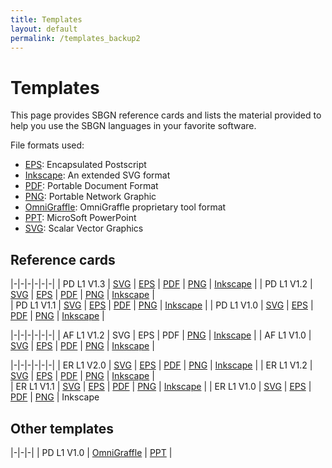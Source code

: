 ```yaml
---
title: Templates
layout: default
permalink: /templates_backup2
---
```


# Templates

This page provides SBGN reference cards and lists the material provided to help you use the SBGN languages in your favorite software.  

File formats used:

-   [EPS](http://en.wikipedia.org/wiki/Encapsulated_postscript): Encapsulated Postscript
-   [Inkscape](http://www.inkscape.org): An extended SVG format
-   [PDF](http://en.wikipedia.org/wiki/PDF): Portable Document Format
-   [PNG](http://en.wikipedia.org/wiki/Portable_Network_Graphics): Portable Network Graphic
-   [OmniGraffle](http://www.omnigroup.com/applications/OmniGraffle/): OmniGraffle proprietary tool format
-   [PPT](http://office.microsoft.com/powerpoint): MicroSoft PowerPoint
-   [SVG](http://en.wikipedia.org/wiki/Scalar_Vector_Graphics): Scalar Vector Graphics

## Reference cards

|-|-|-|-|-|-|
| PD L1 V1.3 | [SVG](/sbgn/templates/PD_L1V1.3.svg) | [EPS](/sbgn/templates/PD_L1V1.3.eps) | [PDF](/sbgn/templates/PD_L1V1.3.pdf) | [PNG](/sbgn/templates/PD_L1V1.3.png) | [Inkscape](/sbgn/templates/PD_L1V1.3-Inkscape.svg) | 
| PD L1 V1.2 | [SVG](/sbgn/templates/PD_L1V1.2.svg) | [EPS](/sbgn/templates/PD_L1V1.2.eps) | [PDF](/sbgn/templates/PD_L1V1.2.pdf) | [PNG](/sbgn/templates/PD_L1V1.2.png) | [Inkscape](/sbgn/templates/PD_L1V1.2-Inkscape.svg) |           
| PD L1 V1.1 | [SVG](/sbgn/templates/PD_L1V1.1.svg) | [EPS](/sbgn/templates/PD_L1V1.1.eps) | [PDF](/sbgn/templates/PD_L1V1.1.pdf) | [PNG](/sbgn/templates/PD_L1V1.1.png) | [Inkscape](/sbgn/templates/PD_L1V1.1-Inkscape.svg) | 
| PD L1 V1.0 | [SVG](/sbgn/templates/PD_L1V1.0.svg) | [EPS](/sbgn/templates/PD_L1V1.0.eps) | [PDF](/sbgn/templates/PD_L1V1.0.pdf) | [PNG](/sbgn/templates/PD_L1V1.0.png) | [Inkscape](/sbgn/templates/PD_L1V1.0-Inkscape.svg) |

|-|-|-|-|-|-|
| AF L1 V1.2 | SVG | EPS | PDF | [PNG](/sbgn/templates/AF_L1V1.2.png) | [Inkscape](/sbgn/templates/AF_L1V1.2-Inkscape.svg) | 
| AF L1 V1.0 | [SVG](/sbgn/templates/AF_L1V1.0.svg) | [EPS](/sbgn/templates/AF_L1V1.0.eps) | [PDF](/sbgn/templates/AF_L1V1.0.pdf) | [PNG](/sbgn/templates/AF_L1V1.0.png) | [Inkscape](/sbgn/templates/AF_L1V1.0-Inkscape.svg)                                |

|-|-|-|-|-|-|
| ER L1 V2.0 | [SVG](/sbgn/templates/ER_L1V2.0.svg) | [EPS](/sbgn/templates/ER_L1V2.0.eps) | [PDF](/sbgn/templates/ER_L1V2.0.pdf) | [PNG](/sbgn/templates/ER_L1V2.0.png) | [Inkscape](/sbgn/templates/ER_L1V2.0-Inkscape.svg) | 
| ER L1 V1.2 | [SVG](/sbgn/templates/ER_L1V1.2.svg)  | [EPS](/sbgn/templates/ER_L1V1.2.eps) | [PDF](/sbgn/templates/ER_L1V1.2.pdf) | [PNG](/sbgn/templates/ER_L1V1.2.png) | [Inkscape](/sbgn/templates/ER_L1V1.2-Inkscape.svg) |   
| ER L1 V1.1 | [SVG](/sbgn/templates/ER_L1V1.2.svg) | [EPS](/sbgn/templates/ER_L1V1.1.eps) | [PDF](/sbgn/templates/ER_L1V1.1.pdf) | [PNG](/sbgn/templates/ER_L1V1.1.png) | [Inkscape](/sbgn/templates/ER_L1V1.1-Inkscape.svg) |
| ER L1 V1.0 | [SVG](/sbgn/templates/ER_L1V1.0.svg) | [EPS](/sbgn/templates/ER_L1V1.0.eps) | [PDF](/sbgn/templates/ER_L1V1.0.pdf) | [PNG](/sbgn/templates/ER_L1V1.0.png) | Inkscape 

## Other templates

|-|-|-|
| PD L1 V1.0 | [OmniGraffle](/sbgn/templates/PD_L1V1.0-OmniGraffle.gstencil) | [PPT](/sbgn/templates/PD_L1V1.1.ppt) |

